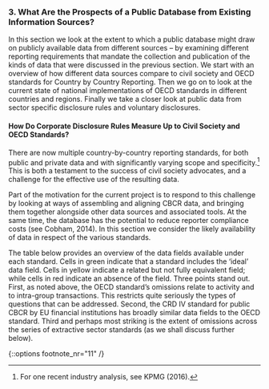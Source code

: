 ### 3. What Are the Prospects of a Public Database from Existing Information Sources?

In this section we look at the extent to which a public database might draw on publicly available data from different sources – by examining different reporting requirements that mandate the collection and publication of the kinds of data that were discussed in the previous section. We start with an overview of how different data sources compare to civil society and OECD standards for Country by Country Reporting. Then we go on to look at the current state of national implementations of OECD standards in different countries and regions. Finally we take a closer look at public data from sector specific disclosure rules and voluntary disclosures.

#### How Do Corporate Disclosure Rules Measure Up to Civil Society and OECD Standards?

There are now multiple country-by-country reporting standards, for both public and private data and with significantly varying scope and specificity.[^9] This is both a testament to the success of civil society advocates, and a challenge for the effective use of the resulting data.

Part of the motivation for the current project is to respond to this challenge by looking at ways of assembling and aligning CBCR data, and bringing them together alongside other data sources and associated tools. At the same time, the database has the potential to reduce reporter compliance costs (see Cobham, 2014). In this section we consider the likely availability of data in respect of the various standards.

The table below provides an overview of the data fields available under each standard. Cells in green indicate that a standard includes the ‘ideal’ data field. Cells in yellow indicate a related but not fully equivalent field; while cells in red indicate an absence of the field. Three points stand out. First, as noted above, the OECD standard’s omissions relate to activity and to intra-group transactions. This restricts quite seriously the types of questions that can be addressed. Second, the CRD IV standard for public CBCR by EU financial institutions has broadly similar data fields to the OECD standard. Third and perhaps most striking is the extent of omissions across the series of extractive sector standards (as we shall discuss further below).

{::options footnote_nr="11" /}

[^9]: For one recent industry analysis, see KPMG (2016).

